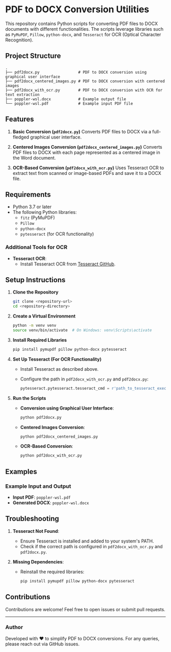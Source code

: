 # PDF to DOCX Conversion Utilities

This repository contains Python scripts for converting PDF files to DOCX documents with different functionalities. The scripts leverage libraries such as `PyMuPDF`, `Pillow`, `python-docx`, and `Tesseract` for OCR (Optical Character Recognition).

## Project Structure

```text
.
├── pdf2docx.py                 # PDF to DOCX conversion using graphical user interface
├── pdf2docx_centered_images.py # PDF to DOCX conversion with centered images
├── pdf2docx_with_ocr.py        # PDF to DOCX conversion with OCR for text extraction
├── poppler-wsl.docx            # Example output file
└── poppler-wsl.pdf             # Example input PDF file
```

## Features

1. **Basic Conversion (`pdf2docx.py`)**
   Converts PDF files to DOCX via a full-fledged graphical user interface.

2. **Centered Images Conversion (`pdf2docx_centered_images.py`)**
   Converts PDF files to DOCX with each page represented as a centered image in the Word document.

3. **OCR-Based Conversion (`pdf2docx_with_ocr.py`)**
   Uses Tesseract OCR to extract text from scanned or image-based PDFs and save it to a DOCX file.

## Requirements

- Python 3.7 or later
- The following Python libraries:
  - `fitz` (PyMuPDF)
  - `Pillow`
  - `python-docx`
  - `pytesseract` (for OCR functionality)

### Additional Tools for OCR

- **Tesseract OCR**:
  - Install Tesseract OCR from [Tesseract GitHub](https://github.com/tesseract-ocr/tesseract).

## Setup Instructions

1. **Clone the Repository**

   ```bash
   git clone <repository-url>
   cd <repository-directory>
   ```

2. **Create a Virtual Environment**

   ```bash
   python -m venv venv
   source venv/bin/activate  # On Windows: venv\Scripts\activate
   ```

3. **Install Required Libraries**

   ```bash
   pip install pymupdf pillow python-docx pytesseract
   ```

4. **Set Up Tesseract (For OCR Functionality)**
   - Install Tesseract as described above.
   - Configure the path in `pdf2docx_with_ocr.py` and `pdf2docx.py`:

     ```python
     pytesseract.pytesseract.tesseract_cmd = r'path_to_tesseract_executable'
     ```

5. **Run the Scripts**
   - **Conversion using Graphical User Interface**:

     ```bash
     python pdf2docx.py
     ```

   - **Centered Images Conversion**:

     ```bash
     python pdf2docx_centered_images.py
     ```

   - **OCR-Based Conversion**:

     ```bash
     python pdf2docx_with_ocr.py
     ```

## Examples

### Example Input and Output

- **Input PDF**: `poppler-wsl.pdf`
- **Generated DOCX**: `poppler-wsl.docx`

## Troubleshooting

1. **Tesseract Not Found**:
   - Ensure Tesseract is installed and added to your system's PATH.
   - Check if the correct path is configured in `pdf2docx_with_ocr.py` and `pdf2docx.py`.

2. **Missing Dependencies**:
   - Reinstall the required libraries:

     ```bash
     pip install pymupdf pillow python-docx pytesseract
     ```

## Contributions

Contributions are welcome! Feel free to open issues or submit pull requests.

---

### Author

Developed with ❤️ to simplify PDF to DOCX conversions. For any queries, please reach out via GitHub issues.
